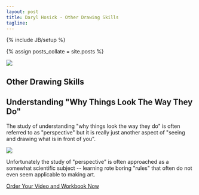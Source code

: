 ```yaml
---
layout: post
title: Daryl Hosick - Other Drawing Skills
tagline: 
---
```

{% include JB/setup %}

{% assign posts_collate = site.posts %}

<div class="featurette">
    <img class="featurette-image pull-right" src="../assets/img/otherskills01.png"></img>
  <h2 class="featurette-heading">Other Drawing Skills</h2>
  <h2 class="featurette-heading muted">Understanding "Why Things Look The Way They Do"</h2>
  <p class="lead">The study of understanding "why things look the way they do" is often referred to as "perspective" but it is really just another aspect of "seeing and drawing what is in front of you".</p>
</div>

<div class="featurette">
    <img class="featurette-image pull-left" src="../assets/img/otherskills02.png"></img>
  <p class="lead">	Unfortunately the study of "perspective" is often approached as a somewhat scientific subject -- learning rote boring "rules" that often do not even seem applicable to making art.</p>
</div>

<div class="signup-divider pagination-centered">
  <a class="btn btn-large btn-primary" target="_blank" href="https://www.createspace.com/362592">Order Your Video and Workbook Now</a>
</div>
